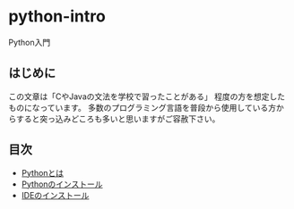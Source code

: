 # python-intro
Python入門

## はじめに
この文章は「CやJavaの文法を学校で習ったことがある」
程度の方を想定したものになっています。
多数のプログラミング言語を普段から使用している方からすると突っ込みどころも多いと思いますがご容赦下さい。

## 目次
- [Pythonとは](about_python.md)
- [Pythonのインストール](install_interpreter.md)
- [IDEのインストール](install_pycharm.md)
